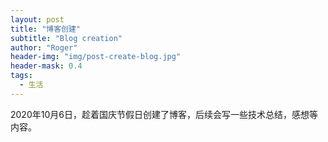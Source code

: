 ```yaml
---
layout: post
title: "博客创建"
subtitle: "Blog creation"
author: "Roger"
header-img: "img/post-create-blog.jpg"
header-mask: 0.4
tags:
  - 生活
---
```



2020年10月6日，趁着国庆节假日创建了博客，后续会写一些技术总结，感想等内容。